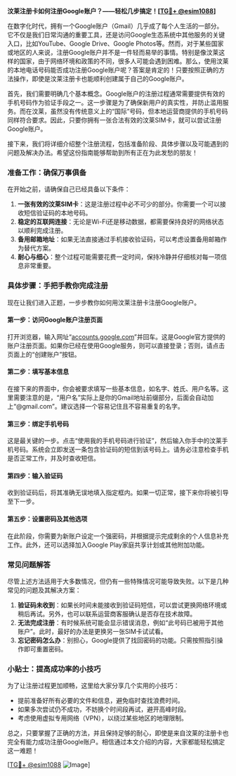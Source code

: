 **汶莱注册卡如何注册Google账户？——轻松几步搞定！[[TG💪+ @esim1088](https://t.me/s/esim1088)]**

在数字化时代，拥有一个Google账户（Gmail）几乎成了每个人生活的一部分。它不仅是我们日常沟通的重要工具，还是访问Google生态系统中其他服务的关键入口，比如YouTube、Google Drive、Google Photos等。然而，对于某些国家或地区的人来说，注册Google账户并不是一件轻而易举的事情。特别是像汶莱这样的国家，由于网络环境和政策的不同，很多人可能会遇到困难。那么，使用汶莱的本地电话号码能否成功注册Google账户呢？答案是肯定的！只要按照正确的方法操作，即使是汶莱注册卡也能顺利创建属于自己的Google账户。

首先，我们需要明确几个基本概念。Google账户的注册过程通常需要提供有效的手机号码作为验证手段之一。这一步骤是为了确保新用户的真实性，并防止滥用服务。而在汶莱，虽然没有传统意义上的“国际”号码，但本地运营商提供的手机号码同样符合要求。因此，只要你拥有一张合法有效的汶莱SIM卡，就可以尝试注册Google账户。

接下来，我们将详细介绍整个注册流程，包括准备阶段、具体步骤以及可能遇到的问题及解决办法。希望这份指南能够帮助到所有正在为此发愁的朋友！

### **准备工作：确保万事俱备**
在开始之前，请确保自己已经具备以下条件：
1. **一张有效的汶莱SIM卡**：这是注册过程中必不可少的部分。你需要一个可以接收短信验证码的本地号码。
2. **稳定的互联网连接**：无论是Wi-Fi还是移动数据，都需要保持良好的网络状态以顺利完成注册。
3. **备用邮箱地址**：如果无法直接通过手机接收验证码，可以考虑设置备用邮箱作为替代方案。
4. **耐心与细心**：整个过程可能需要花费一定时间，保持冷静并仔细核对每一项信息非常重要。

### **具体步骤：手把手教你完成注册**
现在让我们进入正题，一步步教你如何用汶莱注册卡注册Google账户。

#### 第一步：访问Google账户注册页面
打开浏览器，输入网址“[accounts.google.com](http://accounts.google.com)”并回车。这是Google官方提供的账户注册页面。如果你已经在使用Google服务，则可以直接登录；否则，请点击页面上的“创建账户”按钮。

#### 第二步：填写基本信息
在接下来的界面中，你会被要求填写一些基本信息，如名字、姓氏、用户名等。这里需要注意的是，“用户名”实际上是你的Gmail地址前缀部分，后面会自动加上“@gmail.com”。建议选择一个容易记住且不容易重复的名字。

#### 第三步：绑定手机号码
这是最关键的一步。点击“使用我的手机号码进行验证”，然后输入你手中的汶莱手机号码。系统会立即发送一条包含验证码的短信到该号码上。请务必注意检查手机是否正常工作，并及时查收短信。

#### 第四步：输入验证码
收到验证码后，将其准确无误地填入指定框内。如果一切正常，接下来你将被引导至下一步。

#### 第五步：设置密码及其他选项
在此阶段，你需要为新账户设定一个强密码，并根据提示完成剩余的个人信息补充工作。此外，还可以选择加入Google Play家庭共享计划或其他附加功能。

### **常见问题解答**
尽管上述方法适用于大多数情况，但仍有一些特殊情况可能导致失败。以下是几种常见的问题及其解决方案：

1. **验证码未收到**：如果长时间未能接收到验证码短信，可以尝试更换网络环境或稍后再试。另外，也可以联系运营商客服确认是否存在技术故障。
2. **无法完成注册**：有时候系统可能会显示错误消息，例如“此号码已被用于其他账户”。此时，最好的办法是更换另一张SIM卡试试看。
3. **忘记密码怎么办**：别担心，Google提供了找回密码的功能。只需按照指引操作即可重置密码。

### **小贴士：提高成功率的小技巧**
为了让注册过程更加顺畅，这里给大家分享几个实用的小技巧：
- 提前准备好所有必要的文件和信息，避免临时查找浪费时间。
- 如果多次尝试仍不成功，不妨换个时间段再试，避开高峰时段。
- 考虑使用虚拟专用网络（VPN），以绕过某些地区的地理限制。

总之，只要掌握了正确的方法，并且保持足够的耐心，即使是来自汶莱的注册卡也完全有能力成功注册Google账户。相信通过本文介绍的内容，大家都能轻松搞定这一难题！

[[TG💪+ @esim1088](https://t.me/s/esim1088) ![Image](https://i.postimg.cc/4NQfJmqS/Snipaste-2025-05-13-00-14-12.png)]